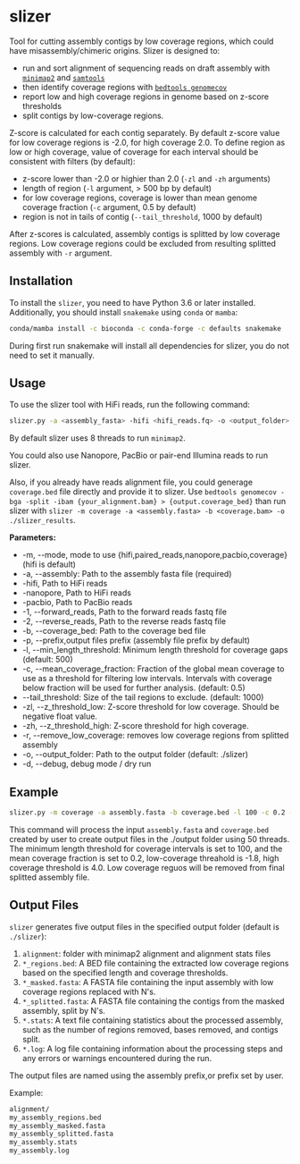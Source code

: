 # slizer
Tool for cutting assembly contigs by low coverage regions, which could have misassembly/chimeric origins. Slizer is designed to:
- run and sort alignment of sequencing reads on draft assembly with [`minimap2`](https://github.com/lh3/minimap2) and [`samtools`](http://www.htslib.org/)
- then identify coverage regions with [`bedtools genomecov`](https://bedtools.readthedocs.io/en/latest/content/tools/genomecov.html)
- report low and high coverage regions in genome based on z-score thresholds
- split contigs by low-coverage regions. 

Z-score is calculated for each contig separately. By default z-score value for low coverage regions is -2.0, for high coverage 2.0. 
To define region as low or high coverage, value of coverage for each interval should be consistent with filters (by default):
- z-score lower than -2.0 or highier than 2.0 (`-zl` and `-zh` arguments)
- length of region (`-l` argument, > 500 bp by default)
- for low coverage regions, coverage is lower than mean genome coverage fraction (`-c` argument, 0.5 by default)
- region is not in tails of contig (`--tail_threshold`, 1000 by default)
  
After z-scores is calculated, assembly contigs is splitted by low coverage regions. Low coverage regions could be excluded from resulting splitted assembly with `-r` argument.

## Installation

To install the `slizer`, you need to have Python 3.6 or later installed. Additionally, you should install `snakemake` using `conda` or `mamba`:

```bash
conda/mamba install -c bioconda -c conda-forge -c defaults snakemake
```

During first run snakemake will install all dependencies for slizer, you do not need to set it manually.

## Usage
To use the slizer tool with HiFi reads, run the following command:

```bash
slizer.py -a <assembly_fasta> -hifi <hifi_reads.fq> -o <output_folder>
```
By default slizer uses 8 threads to run `minimap2`.

You could also use Nanopore, PacBio or pair-end Illumina reads to run slizer. 

Also, if you already have reads alignment file, you could generage `coverage.bed` file directly and provide it to slizer. Use `bedtools genomecov -bga -split -ibam {your_alignment.bam} > {output.coverage_bed}` than run slizer with `slizer -m coverage -a <assembly.fasta> -b <coverage.bam> -o ./slizer_results`.

**Parameters:**

* -m, --mode, mode to use {hifi,paired_reads,nanopore,pacbio,coverage} (hifi is default)
* -a, --assembly: Path to the assembly fasta file (required)
* -hifi, Path to HiFi reads
* -nanopore, Path to HiFi reads
* -pacbio, Path to PacBio reads
* -1, --forward_reads, Path to the forward reads fastq file
* -2, --reverse_reads, Path to the reverse reads fastq file
* -b, --coverage_bed: Path to the coverage bed file
* -p, --prefix,output files prefix (assembly file prefix by default)
* -l, --min_length_threshold: Minimum length threshold for coverage gaps (default: 500)
* -c, --mean_coverage_fraction: Fraction of the global mean coverage to use as a threshold for filtering low intervals. Intervals with coverage below fraction will be used for further analysis. (default: 0.5)
* --tail_threshold: Size of the tail regions to exclude. (default: 1000)
* -zl, --z_threshold_low: Z-score threshold for low coverage. Should be negative float value.
* -zh, --z_threshold_high: Z-score threshold for high coverage.
* -r, --remove_low_coverage: removes low coverage regions from splitted assembly
* -o, --output_folder: Path to the output folder (default: ./slizer)
* -d, --debug, debug mode / dry run

## Example

```bash
slizer.py -m coverage -a assembly.fasta -b coverage.bed -l 100 -c 0.2 -zl -1.8 -zh 4.0 -r -o ./output -t 50
```

This command will process the input `assembly.fasta` and `coverage.bed` created by user to create output files in the ./output folder using 50 threads. The minimum length threshold for coverage intervals is set to 100, and the mean coverage fraction is set to 0.2, low-coverage threahold is -1.8, high coverage threshold is 4.0. Low coverage reguos will be removed from final splitted assembly file.

## Output Files

`slizer` generates five output files in the specified output folder (default is `./slizer`):

1. `alignment`: folder with minimap2 alignment and alignment stats files 
2. `*_regions.bed`: A BED file containing the extracted low coverage regions based on the specified length and coverage thresholds.
3. `*_masked.fasta`: A FASTA file containing the input assembly with low coverage regions replaced with N's.
4. `*_splitted.fasta`: A FASTA file containing the contigs from the masked assembly, split by N's.
5. `*.stats`: A text file containing statistics about the processed assembly, such as the number of regions removed, bases removed, and contigs split.
6. `*.log`: A log file containing information about the processing steps and any errors or warnings encountered during the run.

The output files are named using the assembly prefix,or prefix set by user.

Example:

```bash
alignment/
my_assembly_regions.bed
my_assembly_masked.fasta
my_assembly_splitted.fasta
my_assembly.stats
my_assembly.log
```
